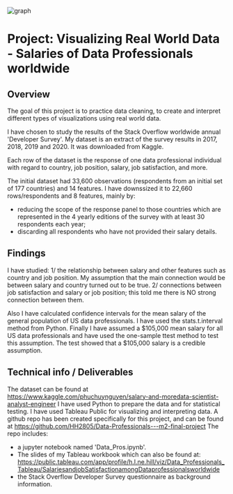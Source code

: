 ![graph](../graph.jpg)


# Project: Visualizing Real World Data - Salaries of Data Professionals worldwide

## Overview

The goal of this project is to practice data cleaning, to create and interpret different types of visualizations using real world data. 

I have chosen to study the results of the Stack Overflow worldwide annual 'Developer Survey'. My dataset is an extract of the survey results in 2017, 2018, 2019 and 2020. It was downloaded from Kaggle.

Each row of the dataset is the response of one data professional individual with regard to country, job position, salary, job satisfaction, and more.

The initial dataset had 33,600 observations (respondents from an initial set of 177 countries) and 14 features.
I have downssized it to 22,660 rows/respondents and 8 features, mainly by:
 - reducing the scope of the response panel to those countries which are represented in the 4 yearly editions of the survey with at least 30 respondents each year;
 - discarding all respondents who have not provided their salary details.

## Findings

I have studied:
1/ the relationship between salary and other features such as country and job position. My assumption that the main connection would be between salary and country turned out to be true. 
2/ connections between job satisfaction and salary or job position; this told me there is NO strong connection between them.

Also I have calculated confidence intervals for the mean salary of the general population of US data professionals. I have used the stats.t.interval method from Python.
Finally I have assumed a $105,000 mean salary for all US data professionals and have used the one-sample ttest method to test this assumption. The test showed that a $105,000 salary is a credible assumption.


## Technical info / Deliverables
The dataset can be found at https://www.kaggle.com/phuchuynguyen/salary-and-moredata-scientist-analyst-engineer
I have used Python to prepare the data and for statistical testing. I have used Tableau Public for visualizing and interpreting data.
A github repo has been created specifically for this project, and can be found at https://github.com/HH2805/Data-Professionals---m2-final-project 
The repo includes:
 - a jupyter notebook named 'Data_Pros.ipynb'.
 - The slides of my Tableau workbook which can also be found at: https://public.tableau.com/app/profile/h.l.ne.hill/viz/Data_Professionals_Tableau/SalariesandjobSatisfactionamongDataprofessionalsworldwide
 - the Stack Overflow Developer Survey questionnaire as background information.



